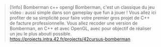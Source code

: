 
> [!info] Bomberman c++ opengl
> Bomberman, c'est un classique du jeu video : aussi simple dans son gameplay que fun à jouer ! Vous allez ici profiter de sa simplicité pour faire votre premier gros projet de C++ de facture professionnelle. Vous allez recoder une version de Bomberman, en C++ et avec OpenGL, avec pour objectif de réaliser un jeu le plus abouti possible.
> https://projects.intra.42.fr/projects/42cursus-bomberman
